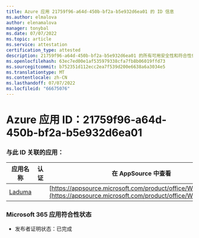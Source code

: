 ```yaml
---
title: Azure 应用 21759f96-a64d-450b-bf2a-b5e932d6ea01 的 ID 信息
ms.author: elmalova
author: elenamalova
manager: tonybal
ms.date: 07/07/2022
ms.topic: article
ms.service: attestation
certification_type: attested
description: 21759f96-a64d-450b-bf2a-b5e932d6ea01 的所有可用安全性和符合性信息。
ms.openlocfilehash: 63ec7ed00e1af535979338cfa7fb8b06019ffd73
ms.sourcegitcommit: b752351d112ecc2ea7f539d200e6638a6a3034e5
ms.translationtype: MT
ms.contentlocale: zh-CN
ms.lasthandoff: 07/07/2022
ms.locfileid: "66675076"
---
```

# <a name="azure-app-id-21759f96-a64d-450b-bf2a-b5e932d6ea01"></a>Azure 应用 ID：21759f96-a64d-450b-bf2a-b5e932d6ea01


### <a name="apps-associated-with-this-id"></a>与此 ID 关联的应用：
| **应用名称** | **认证** | **在 AppSource 中查看** |
|--------------|---------------|-----------------------|
| [Laduma](../forward/WA200003907.md) |  | [https://appsource.microsoft.com/product/office/WA200003907](https://appsource.microsoft.com/product/office/WA200003907) |

### <a name="microsoft-365-app-compliance-status"></a>Microsoft 365 应用符合性状态
- 发布者证明状态：已完成
